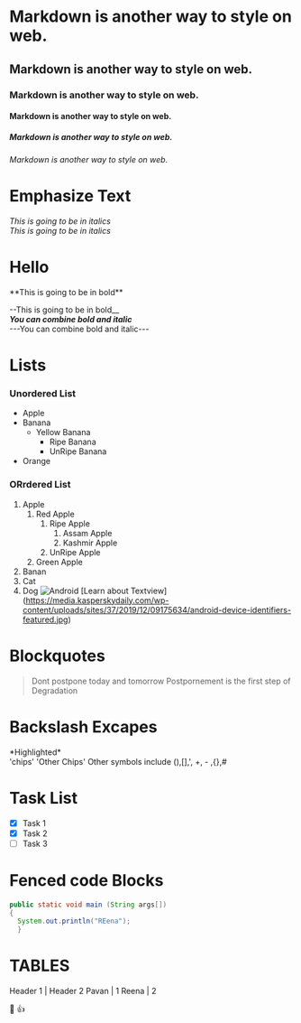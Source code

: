 # Markdown is another way to style on web.
## Markdown is another way to style on web.
### Markdown is another way to style on web.
#### Markdown is another way to style on web.
##### Markdown is another way to style on web.
###### Markdown is another way to style on web.

# Emphasize Text
*This is going to be in italics* <br>
_This is going to be in italics_
<h1>Hello</h1>
**This is going to be in bold** <br>

--This is going to be in bold__<br>
***You can combine bold and italic*** <br>
---You can combine bold and italic---
# Lists
### Unordered List
* Apple
* Banana
     * Yellow Banana
        * Ripe Banana
        * UnRipe Banana
* Orange

### ORrdered List
1. Apple
   1. Red Apple
      1. Ripe Apple
         1. Assam Apple
         2. Kashmir Apple
      2. UnRipe Apple
   2. Green Apple
2. Banan
3. Cat
4. Dog
 ![Android](https://media.kasperskydaily.com/wp-content/uploads/sites/37/2019/12/09175634/android-device-identifiers-featured.jpg)
 [Learn about Textview] (https://media.kasperskydaily.com/wp-content/uploads/sites/37/2019/12/09175634/android-device-identifiers-featured.jpg)
 
 # Blockquotes
 > Dont postpone today and tomorrow
 > Postpornement is the first step of Degradation
 
 # Backslash Excapes
 \*Highlighted\*
 \
 \'chips\' \'Other Chips\'
 Other symbols include (),[],', +, - ,{},#
 # Task List
 - [x] Task 1
 - [x] Task 2
 - [ ] Task 3

# Fenced code Blocks
``` Java
public static void main (String args[])
{
  System.out.println("REena");
  }
  ```
  
  # TABLES
 Header 1 | Header 2
 Pavan    |  1
 Reena    |  2
 
 :heartbeat:
 :+1:
